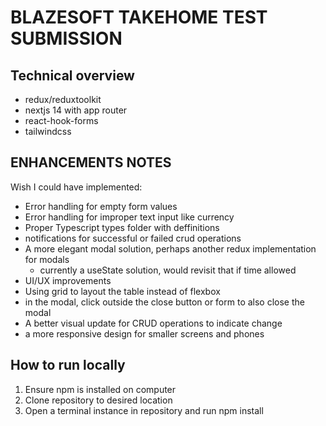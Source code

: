 # BLAZESOFT TAKEHOME TEST SUBMISSION

## Technical overview
- redux/reduxtoolkit
- nextjs 14 with app router
- react-hook-forms
- tailwindcss

## ENHANCEMENTS NOTES
Wish I could have implemented:

- Error handling for empty form values
- Error handling for improper text input like currency
- Proper Typescript types folder with deffinitions 
- notifications for successful or failed crud operations
- A more elegant modal solution, perhaps another redux implementation for modals
    - currently a useState solution, would revisit that if time allowed
- UI/UX improvements
- Using grid to layout the table instead of flexbox
- in the modal, click outside the close button or form to also close the modal
- A better visual update for CRUD operations to indicate change
- a more responsive design for smaller screens and phones
  
## How to run locally

1. Ensure npm is installed on computer
2. Clone repository to desired location
3. Open a terminal instance in repository and run npm install



